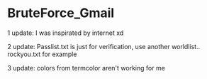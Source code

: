 # BruteForce_Gmail
1 update: I was inspirated by internet xd

2 update: Passlist.txt is just for verification, use another worldlist.. rockyou.txt for example

3 update: colors from termcolor aren't working for me
